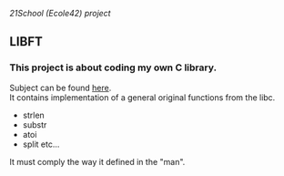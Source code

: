 *21School (Ecole42) project*

## LIBFT
### This project is about coding my own C library.
Subject can be found [here](https://github.com/veganwaldon/libft/blob/main/libft.pdf).  
It contains implementation of a general original functions from the libc.
- strlen
- substr
- atoi
- split etc...

It must comply the way it defined in the "man".
